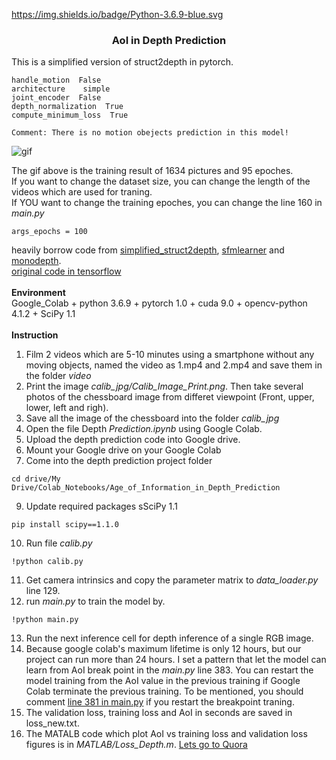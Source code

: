 https://img.shields.io/badge/Python-3.6.9-blue.svg
### <p align="center">AoI in Depth Prediction</p>  
This is a simplified version of struct2depth in pytorch.  
```
handle_motion  False
architecture    simple
joint_encoder  False
depth_normalization  True
compute_minimum_loss  True

Comment: There is no motion obejects prediction in this model!
```
![gif](./misc/rst.gif)  

The gif above is the training result of 1634 pictures and 95 epoches. 
<br> 
If you want to change the dataset size, you can change the length of the videos which are used for traning.<br> 
If YOU want to change the training epoches, you can change the line 160 in <i>main.py</i>
``` 
args_epochs = 100
``` 

heavily borrow code from [simplified_struct2depth](https://github.com/necroen/simplified_struct2depth), [sfmlearner](https://github.com/ClementPinard/SfmLearner-Pytorch) and [monodepth](https://github.com/ClubAI/MonoDepth-PyTorch).  
[original code in tensorflow](https://github.com/tensorflow/models/tree/master/research/struct2depth)  
<br>
**Environment**  
Google_Colab + python 3.6.9 + pytorch 1.0 + cuda 9.0 + opencv-python 4.1.2 + SciPy 1.1
<br>  
**Instruction**  

1. Film 2 videos which are 5-10 minutes using a smartphone without any moving objects, named the video as 1.mp4 and 2.mp4 and save them in the folder <i>video</i> <br />
2. Print the image <i>calib_jpg/Calib_Image_Print.png</i>. Then take several photos of the chessboard image from differet viewpoint (Front, upper, lower, left and righ).  <br />
4. Save all the image of the chessboard into the folder <i>calib_jpg</i>  <br />
5. Open the file Depth <i>Prediction.ipynb</i> using Google Colab. <br />
6. Upload the depth prediction code into Google drive. <br />
7. Mount your Google drive on your Google Colab <br />
8. Come into the depth prediction project folder <br />
```
cd drive/My Drive/Colab_Notebooks/Age_of_Information_in_Depth_Prediction 
``` 
9. Update required packages sSciPy 1.1 <br />
```
pip install scipy==1.1.0    
``` 
10. Run file <i>calib.py</i> <br />
```
!python calib.py 
``` 
11. Get camera intrinsics and copy the parameter matrix to <i>data_loader.py</i> line 129. <br />
12. run <i>main.py</i> to train the model by.<br />
``` 
!python main.py
``` 
13. Run the next inference cell for depth inference of a single RGB image.<br />
14. Because google colab's maximum lifetime is only 12 hours, but our project can run more than 24 hours. I set a pattern that let the model can learn from AoI break point in the <i>main.py</i> line 383. You can restart the model training from the AoI value in the previous training if Google Colab terminate the previous training. To be mentioned, you should comment [line 381 in main.py](https://github.com/szl0144/Age_of_Information_in_Depth_Prediction/blob/47d4acc799c0d061810acd17756382727793546f/main.py#L381) if you restart the breakpoint traning.<br />
15. The validation loss, training loss and AoI in seconds are saved in loss_new.txt.<br />
16. The MATALB code which plot AoI vs training loss and validation loss figures is in <i>MATLAB/Loss_Depth.m</i>.
[Lets go to Quora](https://www.quora.com)




